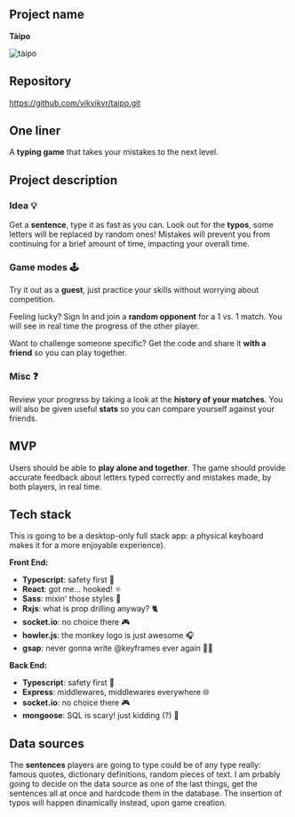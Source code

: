 ## Project name

**Tàipo**

![tàipo](https://i.imgur.com/t9vX4JL.png)

## Repository

https://github.com/vikvikvr/taipo.git

## One liner

A **typing game** that takes your mistakes to the next level.

## Project description

### Idea 💡

Get a **sentence**, type it as fast as you can.
Look out for the **typos**, some letters will be replaced by random ones!
Mistakes will prevent you from continuing for a brief amount of time, impacting your overall time.

### Game modes 🕹

Try it out as a **guest**, just practice your skills without worrying about competition.

Feeling lucky? Sign In and join a **random opponent** for a 1 vs. 1 match. You will see in real time the progress of the other player.

Want to challenge someone specific? Get the code and share it **with a friend** so you can play together.

### Misc ❓

Review your progress by taking a look at the **history of your matches**.
You will also be given useful **stats** so you can compare yourself against your friends.

## MVP

Users should be able to **play alone and together**. The game should provide accurate feedback about letters typed correctly and mistakes made, by both players, in real time.

## Tech stack

This is going to be a desktop-only full stack app: a physical keyboard makes it for a more enjoyable experience).

**Front End:**

- **Typescript**: safety first 💙
- **React**: got me... hooked! ⚛
- **Sass**: mixin' those styles 🎨
- **Rxjs**: what is prop drilling anyway? 🐈
- **socket.io**: no choice there 🎮
- **howler.js**: the monkey logo is just awesome 🎧
- **gsap**: never gonna write @keyframes ever again 🦸‍♂️

**Back End:**

- **Typescript**: safety first 💙
- **Express**: middlewares, middlewares everywhere 🌐
- **socket.io**: no choice there 🎮
- **mongoose**: SQL is scary! just kidding (?) 🐀

## Data sources

The **sentences** players are going to type could be of any type really: famous quotes, dictionary definitions, random pieces of text. I am prbably going to decide on the data source as one of the last things, get the sentences all at once and hardcode them in the database. The insertion of typos will happen dinamically instead, upon game creation.
